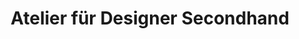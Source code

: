 ---
title: "Atelier für Designer Secondhand"
url: /syke/atelier-fuer-designer-secondhand/
shop: Kleidung
---